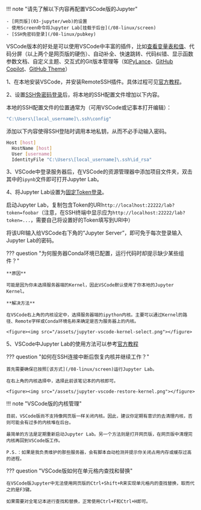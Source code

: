 !!! note "请先了解以下内容再配置VSCode版的Jupyter"

	- [网页版](03-jupyter/web)的设置
	- 使用Screen命令将Jupyter Lab[挂载于后台](/08-linux/screen)
	- [SSH免密码登录](/08-linux/pubkey)

VSCode版本的好处是可以使用VSCode中丰富的插件，比如[查看变量表和值](https://code.visualstudio.com/docs/datascience/jupyter-notebooks#_variable-explorer-and-data-viewer)、代码分屏（以上两个是网页版的硬伤）、自动补全、快速跳转、代码纠错、显示函数参数文档、自定义主题、交互式的Git版本管理等（如[PyLance](https://github.com/microsoft/pylance-release)、[GitHub Copilot](https://github.com/features/copilot)、[GitHub Theme](https://marketplace.visualstudio.com/items?itemName=GitHub.github-vscode-theme)）


1、在本地安装VSCode，并安装RemoteSSH插件。具体过程可见[官方教程](https://code.visualstudio.com/docs/remote/ssh)。

2、设置[SSH免密码登录](/08-linux/pubkey)后，将本地的SSH配置文件增加以下内容。

本地的SSH配置文件的位置通常为（可用VSCode或记事本打开编辑）：

```bash
"C:\Users\[local_username]\.ssh\config"
```

添加以下内容使得SSH登陆时调用本地私钥，从而不必手动输入密码。

```bash
Host [host]
  HostName [host]
  User [username]
  IdentityFile "C:\Users\[local_username]\.ssh\id_rsa"
```

3、VSCode中登录服务器后，在VSCode的资源管理器中添加项目文件夹，双击其中的`ipynb`文件即可打开Jupyter Lab。

4、将Jupyter Lab设置为[固定Token登录](/03-jupyter/install/#__tabbed_1_4)。
	
启动Jupyter Lab，复制包含Token的URI`http://localhost:22222/lab?token=foobar`（注意，在SSH终端中显示应为`http://localhost:22222/lab?token=...`，需要自己将设置好的Token填写到URI中）

将该URI输入给VSCode右下角的“Jupyter Server”，即可免于每次登录输入Jupyter Lab的密码。

??? question "为何服务器Conda环境已配置，运行代码时却提示缺少某些组件？"

	**原因**
	
	可能是因为你未选择服务器端的Kernel，因此VSCode默认使用了你本地的Jupyter Kernel。
	
	**解决方法**
	
	在VSCode右上角的内核设定中，选择服务器端的ipython内核。主要可以通过Kernel的路径、Remote字样或Conda环境名称来确定是否为服务器上的内核。
	
	<figure><img src="/assets/jupyter-vscode-kernel-select.png"></figure>

5、VSCode中Jupyter Lab的使用方法可以参考[官方教程](https://code.visualstudio.com/docs/datascience/jupyter-notebooks)

??? question "如何在SSH连接中断后恢复内核并继续工作？"
	
	首先需要确保已按照[该方式](/08-linux/screen)运行Jupyter Lab。
	
	在右上角的内核选择中，选择此前该笔记本的内核即可。
	
	<figure><img src="/assets/jupyter-vscode-restore-kernel.png"></figure>

!!! note "VSCode版的内核管理"

	目前，VSCode版尚不支持像网页版一样关闭内核。因此，建议你定期有意识的去清理内核，否则可能会有过多的内核堆在后台。
	
	最简单的方法是定期重新启动Jupyter Lab。另一个方法则是打开网页版，在网页版中清理完内核再回到VSCode版工作。
	
	P.S.：如果是我负责维护的那些服务器，会有脚本自动检测并提示你关闭占用内存或缓存过高的进程。

??? question "VSCode版如何在单元格内查找和替换"

	在VSCode版Jupyter中无法使用网页版的Ctrl+Shift+R来实现单元格内的查找替换，取而代之的是F3键。

	如果需要对全笔记本进行查找和替换，正常使用Ctrl+F和Ctrl+H即可。